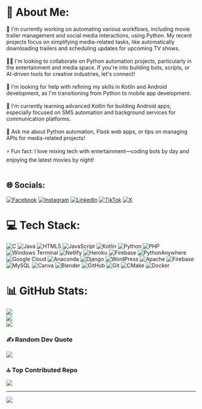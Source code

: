 # 💫 About Me:
🔭 I'm currently working on automating various workflows, including movie trailer management and social media interactions, using Python. My recent projects focus on simplifying media-related tasks, like automatically downloading trailers and scheduling updates for upcoming TV shows.<br><br>👯‍♂️ I'm looking to collaborate on Python automation projects, particularly in the entertainment and media space. If you're into building bots, scripts, or AI-driven tools for creative industries, let's connect!<br><br>🤝 I'm looking for help with refining my skills in Kotlin and Android development, as I'm transitioning from Python to mobile app development.<br><br>🌱 I'm currently learning advanced Kotlin for building Android apps, especially focused on SMS automation and background services for communication platforms.<br><br>💬 Ask me about Python automation, Flask web apps, or tips on managing APIs for media-related projects!<br><br>⚡ Fun fact: I love mixing tech with entertainment—coding bots by day and enjoying the latest movies by night!<br><br>


## 🌐 Socials:
[![Facebook](https://img.shields.io/badge/Facebook-%231877F2.svg?logo=Facebook&logoColor=white)](https://facebook.com/nurainomar09) [![Instagram](https://img.shields.io/badge/Instagram-%23E4405F.svg?logo=Instagram&logoColor=white)](https://instagram.com/nurainomar09) [![LinkedIn](https://img.shields.io/badge/LinkedIn-%230077B5.svg?logo=linkedin&logoColor=white)](https://linkedin.com/in/nurainomar09) [![TikTok](https://img.shields.io/badge/TikTok-%23000000.svg?logo=TikTok&logoColor=white)](https://tiktok.com/@nurainomar09) [![X](https://img.shields.io/badge/X-black.svg?logo=X&logoColor=white)](https://x.com/nurainomar09) 

# 💻 Tech Stack:
![C](https://img.shields.io/badge/c-%2300599C.svg?style=for-the-badge&logo=c&logoColor=white) ![Java](https://img.shields.io/badge/java-%23ED8B00.svg?style=for-the-badge&logo=openjdk&logoColor=white) ![HTML5](https://img.shields.io/badge/html5-%23E34F26.svg?style=for-the-badge&logo=html5&logoColor=white) ![JavaScript](https://img.shields.io/badge/javascript-%23323330.svg?style=for-the-badge&logo=javascript&logoColor=%23F7DF1E) ![Kotlin](https://img.shields.io/badge/kotlin-%237F52FF.svg?style=for-the-badge&logo=kotlin&logoColor=white) ![Python](https://img.shields.io/badge/python-3670A0?style=for-the-badge&logo=python&logoColor=ffdd54) ![PHP](https://img.shields.io/badge/php-%23777BB4.svg?style=for-the-badge&logo=php&logoColor=white) ![Windows Terminal](https://img.shields.io/badge/Windows%20Terminal-%234D4D4D.svg?style=for-the-badge&logo=windows-terminal&logoColor=white) ![Netlify](https://img.shields.io/badge/netlify-%23000000.svg?style=for-the-badge&logo=netlify&logoColor=#00C7B7) ![Heroku](https://img.shields.io/badge/heroku-%23430098.svg?style=for-the-badge&logo=heroku&logoColor=white) ![Firebase](https://img.shields.io/badge/firebase-%23039BE5.svg?style=for-the-badge&logo=firebase) ![PythonAnywhere](https://img.shields.io/badge/pythonanywhere-%232F9FD7.svg?style=for-the-badge&logo=pythonanywhere&logoColor=151515) ![Google Cloud](https://img.shields.io/badge/GoogleCloud-%234285F4.svg?style=for-the-badge&logo=google-cloud&logoColor=white) ![Anaconda](https://img.shields.io/badge/Anaconda-%2344A833.svg?style=for-the-badge&logo=anaconda&logoColor=white) ![Django](https://img.shields.io/badge/django-%23092E20.svg?style=for-the-badge&logo=django&logoColor=white) ![WordPress](https://img.shields.io/badge/WordPress-%23117AC9.svg?style=for-the-badge&logo=WordPress&logoColor=white) ![Apache](https://img.shields.io/badge/apache-%23D42029.svg?style=for-the-badge&logo=apache&logoColor=white) ![Firebase](https://img.shields.io/badge/firebase-a08021?style=for-the-badge&logo=firebase&logoColor=ffcd34) ![MySQL](https://img.shields.io/badge/mysql-4479A1.svg?style=for-the-badge&logo=mysql&logoColor=white) ![Canva](https://img.shields.io/badge/Canva-%2300C4CC.svg?style=for-the-badge&logo=Canva&logoColor=white) ![Blender](https://img.shields.io/badge/blender-%23F5792A.svg?style=for-the-badge&logo=blender&logoColor=white) ![GitHub](https://img.shields.io/badge/github-%23121011.svg?style=for-the-badge&logo=github&logoColor=white) ![Git](https://img.shields.io/badge/git-%23F05033.svg?style=for-the-badge&logo=git&logoColor=white) ![CMake](https://img.shields.io/badge/CMake-%23008FBA.svg?style=for-the-badge&logo=cmake&logoColor=white) ![Docker](https://img.shields.io/badge/docker-%230db7ed.svg?style=for-the-badge&logo=docker&logoColor=white)
# 📊 GitHub Stats:
![](https://github-readme-stats.vercel.app/api?username=Nurain313&theme=dark&hide_border=false&include_all_commits=false&count_private=false)<br/>
![](https://github-readme-streak-stats.herokuapp.com/?user=Nurain313&theme=dark&hide_border=false)<br/>
![](https://github-readme-stats.vercel.app/api/top-langs/?username=Nurain313&theme=dark&hide_border=false&include_all_commits=false&count_private=false&layout=compact)

### ✍️ Random Dev Quote
![](https://quotes-github-readme.vercel.app/api?type=horizontal&theme=radical)

### 🔝 Top Contributed Repo
![](https://github-contributor-stats.vercel.app/api?username=Nurain313&limit=5&theme=dark&combine_all_yearly_contributions=true)

---
[![](https://visitcount.itsvg.in/api?id=Nurain313&icon=0&color=0)](https://visitcount.itsvg.in)

<!-- Proudly created with GPRM ( https://gprm.itsvg.in ) -->